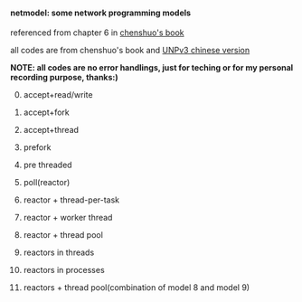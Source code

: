 #### netmodel: some network programming models

referenced from chapter 6 in [chenshuo's book](https://www.amazon.cn/dp/B00AYS2KL0/ref=sr_1_1?ie=UTF8&qid=1524114203&sr=8-1&keywords=muduo)

all codes are from chenshuo's book and [UNPv3 chinese version](https://book.douban.com/subject/26434583/)

**NOTE: all codes are no error handlings, just for teching or  for my personal recording purpose, thanks:)**

0. accept+read/write

1.  accept+fork
2.  accept+thread
3.  prefork
4.  pre threaded
5.  poll(reactor)
6.  reactor + thread-per-task
7.  reactor + worker thread
8.  reactor + thread pool
9.  reactors in threads
10. reactors in processes
11. reactors + thread pool(combination of model 8 and model 9)
